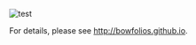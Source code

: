 ![test](https://github.com/bowfolios/bowfolios/workflows/ci/badge.svg)


For details, please see http://bowfolios.github.io.

